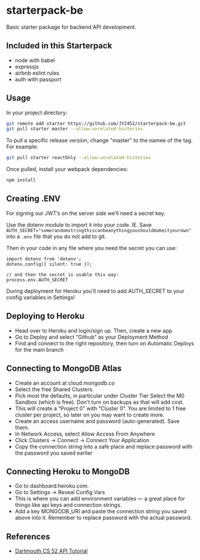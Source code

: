 # starterpack-be

Basic starter package for backend API development. 

## Included in this Starterpack
* node with babel
* expressjs
* airbnb eslint rules
* auth with passport

## Usage
In your project directory:
```bash
git remote add starter https://github.com/JY2452/starterpack-be.git
git pull starter master --allow-unrelated-histories
```


To pull a specific release version, change "master" to the namee of the tag.
For example:
```bash
git pull starter reactOnly --allow-unrelated-histories
```

Once pulled, install your webpack dependencies:
```bash
npm install
```

## Creating .ENV
For signing our JWT’s on the server side we’ll need a secret key. 

Use the dotenv module to import it into your code. IE. Save `AUTH_SECRET="somerandomstringthiscanbeanythingyoushouldmakeityourown"` into a 
`.env` file that you do not add to git.

Then in your code in any file where you need the secret you can use:
```
import dotenv from 'dotenv';
dotenv.config({ silent: true });

// and then the secret is usable this way:
process.env.AUTH_SECRET
```

During deployment for Heroku you’ll need to add AUTH_SECRET to your config variables in Settings!

## Deploying to Heroku
* Head over to Heroku and login/sign up. Then, create a new app.
* Go to Deploy and select “Github” as your Deployment Method
* Find and connect to the right repository, then turn on Automatic Deploys for the main branch

## Connecting to MongoDB Atlas
* Create an account at cloud.mongodb.co
* Select the free Shared Clusters.
* Pick most the defaults, in particular under Cluster Tier Select the M0 Sandbox (which is free). Don’t turn on backups as that will add cost.
* This will create a “Project 0” with “Cluster 0”. You are limited to 1 free cluster per project, so later on you may want to create more. 
* Create an access username and password (auto-generated). Save them.
* In Network Access, select Allow Access From Anywhere
* Click Clusters -> Connect -> Connect Your Application
* Copy the connection string into a safe place and replace password with the password you saved earlier

## Connecting Heroku to MongoDB
* Go to dashboard.heroku.com.
* Go to Settings -> Reveal Config Vars 
* This is where you can add environment variables — a great place for things like api keys and connection strings.
* Add a key MONGODB_URI and paste the connection string you saved above into it. Remember to replace password with the actual password.

## References
* [Dartmouth CS 52 API Tutorial](https://cs52.me/assignments/lab/redux-platform+server/)